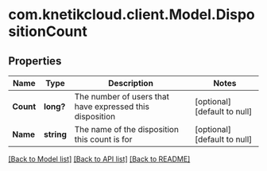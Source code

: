 # com.knetikcloud.client.Model.DispositionCount
## Properties

Name | Type | Description | Notes
------------ | ------------- | ------------- | -------------
**Count** | **long?** | The number of users that have expressed this disposition | [optional] [default to null]
**Name** | **string** | The name of the disposition this count is for | [optional] [default to null]

[[Back to Model list]](../README.md#documentation-for-models) [[Back to API list]](../README.md#documentation-for-api-endpoints) [[Back to README]](../README.md)

